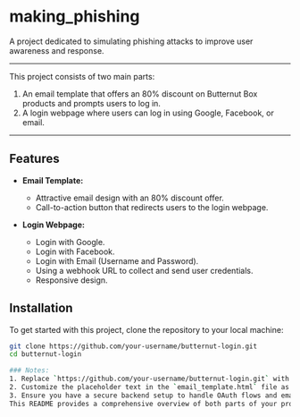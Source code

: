 # making_phishing
A project dedicated to simulating phishing attacks to improve user awareness and response.

---

This project consists of two main parts:
1. An email template that offers an 80% discount on Butternut Box products and prompts users to log in.
2. A login webpage where users can log in using Google, Facebook, or email.
---
## Features

- **Email Template:**
  - Attractive email design with an 80% discount offer.
  - Call-to-action button that redirects users to the login webpage.

- **Login Webpage:**
  - Login with Google.
  - Login with Facebook.
  - Login with Email (Username and Password).
  - Using a webhook URL to collect and send user credentials. 
  - Responsive design.

## Installation

To get started with this project, clone the repository to your local machine:

```bash
git clone https://github.com/your-username/butternut-login.git
cd butternut-login

### Notes:
1. Replace `https://github.com/your-username/butternut-login.git` with your actual GitHub repository URL.
2. Customize the placeholder text in the `email_template.html` file as needed.
3. Ensure you have a secure backend setup to handle OAuth flows and email login credentials. 
This README provides a comprehensive overview of both parts of your project, making it easy for users to understand and contribute.
